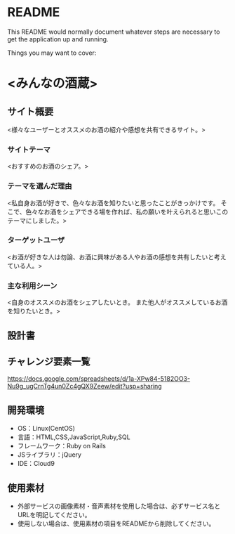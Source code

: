 # README

This README would normally document whatever steps are necessary to get the
application up and running.

Things you may want to cover:


# <みんなの酒蔵>

## サイト概要
<様々なユーザーとオススメのお酒の紹介や感想を共有できるサイト。>

### サイトテーマ
<おすすめのお酒のシェア。>

### テーマを選んだ理由
<私自身お酒が好きで、色々なお酒を知りたいと思ったことがきっかけです。
そこで、色々なお酒をシェアできる場を作れば、私の願いを叶えられると思いこのテーマにしました。>

### ターゲットユーザ
<お酒が好きな人は勿論、お酒に興味がある人やお酒の感想を共有したいと考えている人。>

### 主な利用シーン
<自身のオススメのお酒をシェアしたいとき。
また他人がオススメしているお酒を知りたいとき。>

## 設計書

## チャレンジ要素一覧
<https://docs.google.com/spreadsheets/d/1a-XPw84-5182OO3-Nu9g_ugCrnTg4un0Zc4gQX9Zeew/edit?usp=sharing>

## 開発環境
- OS：Linux(CentOS)
- 言語：HTML,CSS,JavaScript,Ruby,SQL
- フレームワーク：Ruby on Rails
- JSライブラリ：jQuery
- IDE：Cloud9

## 使用素材
- 外部サービスの画像素材・音声素材を使用した場合は、必ずサービス名とURLを明記してください。
- 使用しない場合は、使用素材の項目をREADMEから削除してください。